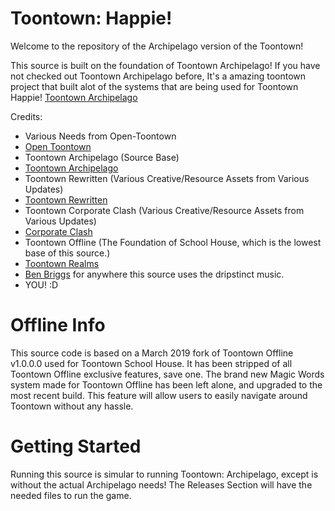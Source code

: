 # Toontown: Happie!
Welcome to the repository of the Archipelago version of the Toontown!

This source is built on the foundation of Toontown Archipelago! If you have not checked out Toontown Archipelago before, It's a amazing toontown project that built alot of the systems that are being used for Toontown Happie!
[Toontown Archipelago](https://github.com/toontown-archipelago/toontown-archipelago)

Credits:
- Various Needs from Open-Toontown
- [Open Toontown](https://github.com/open-toontown/)
- Toontown Archipelago (Source Base)
- [Toontown Archipelago](https://github.com/toontown-archipelago/toontown-archipelago)
- Toontown Rewritten (Various Creative/Resource Assets from Various Updates)
- [Toontown Rewritten](https://www.toontownrewritten.com/)
- Toontown Corporate Clash (Various Creative/Resource Assets from Various Updates)
- [Corporate Clash](https://corporateclash.net/)
- Toontown Offline (The Foundation of School House, which is the lowest base of this source.)
- [Toontown Realms](https://toontownrealms.com/)
- [Ben Briggs](https://www.youtube.com/@benbriggsmusic) for anywhere this source uses the dripstinct music.
- YOU! :D

# Offline Info
This source code is based on a March 2019 fork of Toontown Offline v1.0.0.0 used for Toontown School House. 
It has been stripped of all Toontown Offline exclusive features, save one. The brand new Magic Words system made for 
Toontown Offline has been left alone, and upgraded to the most recent build. This feature will allow users to easily navigate around Toontown without any hassle.

# Getting Started
Running this source is simular to running Toontown: Archipelago, except is without the actual Archipelago needs!
The Releases Section will have the needed files to run the game.